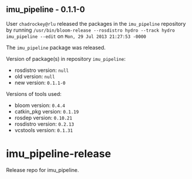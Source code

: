 ## imu_pipeline - 0.1.1-0

User `chadrockey@rlu` released the packages in the `imu_pipeline` repository by running `/usr/bin/bloom-release --rosdistro hydro --track hydro imu_pipeline --edit` on `Mon, 29 Jul 2013 21:27:53 -0000`

The `imu_pipeline` package was released.

Version of package(s) in repository `imu_pipeline`:
- rosdistro version: `null`
- old version: `null`
- new version: `0.1.1-0`

Versions of tools used:
- bloom version: `0.4.4`
- catkin_pkg version: `0.1.19`
- rosdep version: `0.10.21`
- rosdistro version: `0.2.13`
- vcstools version: `0.1.31`


imu_pipeline-release
====================

Release repo for imu_pipeline.
